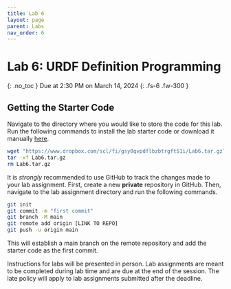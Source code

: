 ```yaml
---
title: Lab 6
layout: page
parent: Labs
nav_order: 6
---
```


# Lab 6: URDF Definition Programming
{: .no_toc }
Due at 2:30 PM on March 14, 2024
{: .fs-6 .fw-300 }

## Getting the Starter Code
Navigate to the directory where you would like to store the code for this lab. Run the following commands to install the lab starter code or download it manually [here](https://www.dropbox.com/scl/fi/gsy0qvpdflbzbtrgft51i/Lab6.tar.gz?rlkey=61hx6gkoewmo2dzbh6zxks9nu&st=qt9hqp5l&dl=0).
```bash
wget "https://www.dropbox.com/scl/fi/gsy0qvpdflbzbtrgft51i/Lab6.tar.gz?rlkey=61hx6gkoewmo2dzbh6zxks9nu&st=qt9hqp5l&dl=0" -O Lab6.tar.gz
tar -xf Lab6.tar.gz
rm Lab6.tar.gz
```

It is *strongly* recommended to use GitHub to track the changes made to your lab assignment. First, create a new **private** repository in GitHub. Then, navigate to the lab assignment directory and run the following commands.
```bash
git init
git commit -m "first commit"
git branch -M main
git remote add origin [LINK TO REPO]
git push -u origin main
```
This will establish a main branch on the remote repository and add the starter code as the first commit.

Instructions for labs will be presented in person. Lab assignments are meant to be completed during lab time and are due at the end of the session. The late policy will apply to lab assignments submitted after the deadline.
